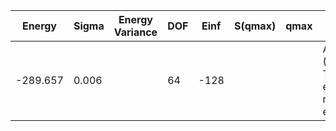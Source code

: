 | Energy   | Sigma | Energy Variance | DOF | Einf | S(qmax) | qmax | Method                                                       | Data Repository |
|----------|-------|-----------------|-----|------|---------|------|--------------------------------------------------------------|-----------------|
| -289.657 | 0.006 |                 | 64  | -128 |         |      | AFQMC (Metropolis, Trotter error extrapolated), numerically exact |                 |
